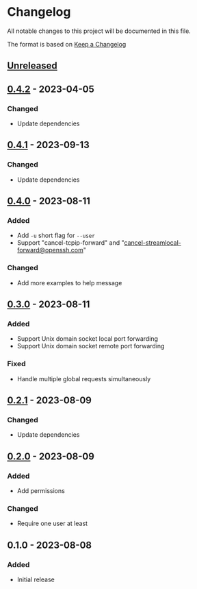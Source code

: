 # Changelog
All notable changes to this project will be documented in this file.

The format is based on [Keep a Changelog](http://keepachangelog.com/en/1.0.0/)

## [Unreleased]

## [0.4.2] - 2023-04-05
### Changed
* Update dependencies

## [0.4.1] - 2023-09-13
### Changed
* Update dependencies

## [0.4.0] - 2023-08-11
### Added
* Add `-u` short flag for `--user`
* Support "cancel-tcpip-forward" and "cancel-streamlocal-forward@openssh.com"

### Changed
* Add more examples to help message

## [0.3.0] - 2023-08-11
### Added
* Support Unix domain socket local port forwarding
* Support Unix domain socket remote port forwarding

### Fixed
* Handle multiple global requests simultaneously

## [0.2.1] - 2023-08-09
### Changed
* Update dependencies

## [0.2.0] - 2023-08-09
### Added
* Add permissions

### Changed
* Require one user at least

## 0.1.0 - 2023-08-08
### Added
* Initial release

[Unreleased]: https://github.com/nwtgck/handy-sshd/compare/v0.4.2...HEAD
[0.4.2]: https://github.com/nwtgck/handy-sshd/compare/v0.4.1...v0.4.2
[0.4.1]: https://github.com/nwtgck/handy-sshd/compare/v0.4.0...v0.4.1
[0.4.0]: https://github.com/nwtgck/handy-sshd/compare/v0.3.0...v0.4.0
[0.3.0]: https://github.com/nwtgck/handy-sshd/compare/v0.2.1...v0.3.0
[0.2.1]: https://github.com/nwtgck/handy-sshd/compare/v0.2.0...v0.2.1
[0.2.0]: https://github.com/nwtgck/handy-sshd/compare/v0.1.0...v0.2.0
